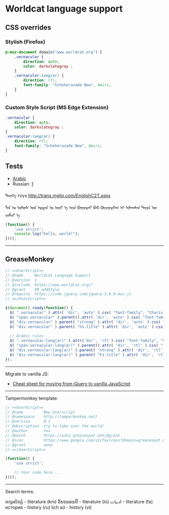 # Worldcat language support


## CSS overrides

### Stylish (Firefox)

```css
@-moz-document domain("www.worldcat.org") {
    .vernacular {
        direction: auto;
        color: darkslategray ;
    }
    .vernacular:lang(ar) {
        direction: rtl;
        font-family: "Scheherazade New", Amiri;
    }
}
```

### Custom Style Script (MS Edge Extension)

```css
.vernacular {
    direction: auto;
    color: darkslategray ;
}
.vernacular:lang(ar) {
    direction: rtl;
    font-family: "Scheherazade New", Amiri;
}
```

## Tests

* [Arabic](https://www.worldcat.org/oclc/929494926)
* Russian:
    [1](https://www.worldcat.org/oclc/891462395)



ᠲᠡᠦᠬᠡ
түүх
http://trans.mglip.com/EnglishC2T.aspx

ᠮᠠᠨ ᠤ ᠤᠯᠤᠰ ᠤᠨ ᠡᠷᠲᠡᠨ ᠤ ᠦᠶ ᠡ ᠢᠢᠨ ᠪᠠᠭᠤᠷᠠᠢ ᠪᠡᠷ ᠬᠦᠴᠦᠷᠬᠡᠭ ᠢ ᠢᠯᠠᠭᠰᠠᠨ ᠲᠡᠶᠢᠨ ᠦ ᠵᠢᠱᠢᠶ ᠡ



```js
(function() {
    'use strict';
    console.log("hello, world!");
})();
```

---

## GreaseMonkey

```js
// ==UserScript==
// @name     Worldcat Language Support
// @version  1
// @include  https://www.worldcat.org/*
// @grant    GM_addStyle
// @require  https://code.jquery.com/jquery-3.6.0.min.js
// ==/UserScript==

$(document).ready(function() {
  $( ".vernacular" ).attr( 'dir', 'auto' ).css( "font-family", "Charis SIL" ).css( "color", "darkslategray" );
  $( "span.vernacular" ).parent().attr( 'dir', 'auto' ).css( "font-family", "Charis SIL" ).css( "color", "darkslategray" );
  $( "div.vernacular" ).parent( "strong" ).attr( 'dir', 'auto' ).css( "font-family", "Charis SIL" ).css( "color", "darkslategray" );
  $( "div.vernacular" ).parent( "h1.title" ).attr( 'dir', 'auto' ).css( "font-family", "Charis SIL" ).css( "color", "darkslategray" );
  
  // Arabic rules
  $( ".vernacular:lang(ar)" ).attr('dir', 'rtl').css( "font-family", "Scheherazade New, Amiri" ).css( "color", "darkslategray" );
  $( "span.vernacular:lang(ar)" ).parent().attr( 'dir', 'rtl' ).css( "font-family", "Scheherazade New, Amiri" ).css( "color", "darkslategray" );
  $( "div.vernacular:lang(ar)" ).parent( "strong" ).attr( 'dir', 'rtl' ).css( "font-family", "Scheherazade New, Amiri" ).css( "color", "darkslategray" );
  $( "div.vernacular:lang(ar)" ).parent( "h1.title" ).attr( 'dir', 'rtl' ).css( "font-family", "Scheherazade New, Amiri" ).css( "color", "darkslategray" );
});
```


---

Migrate to vanilla JS:

* [Cheat sheet for moving from jQuery to vanilla JavaScript](https://tobiasahlin.com/blog/move-from-jquery-to-vanilla-javascript/)



---

Tampermonkey template:

```js
// ==UserScript==
// @name         New Userscript
// @namespace    http://tampermonkey.net/
// @version      0.1
// @description  try to take over the world!
// @author       You
// @match        https://wiki.greasespot.net/@grant
// @icon         https://www.google.com/s2/favicons?domain=greasespot.net
// @grant        none
// ==/UserScript==

(function() {
    'use strict';

    // Your code here...
})();
```

---

Search terms:

អក្សរសិល្ប៍ - literature (km)
ວັນນະຄະດີ - literature (lo)
ادبیات - literature (fa)
история - history (ru)
lịch sử - history (vi)
